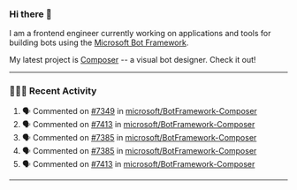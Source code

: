 ### Hi there 👋

I am a frontend engineer currently working on applications and tools for building bots using the [Microsoft Bot Framework](https://dev.botframework.com/).

My latest project is [Composer](https://github.com/microsoft/BotFramework-Composer) -- a visual bot designer. Check it out!

---

### 👨🏻‍💻 Recent Activity

<!--START_SECTION:activity-->
1. 🗣 Commented on [#7349](https://github.com/microsoft/BotFramework-Composer/issues/7349) in [microsoft/BotFramework-Composer](https://github.com/microsoft/BotFramework-Composer)
2. 🗣 Commented on [#7413](https://github.com/microsoft/BotFramework-Composer/issues/7413) in [microsoft/BotFramework-Composer](https://github.com/microsoft/BotFramework-Composer)
3. 🗣 Commented on [#7385](https://github.com/microsoft/BotFramework-Composer/issues/7385) in [microsoft/BotFramework-Composer](https://github.com/microsoft/BotFramework-Composer)
4. 🗣 Commented on [#7385](https://github.com/microsoft/BotFramework-Composer/issues/7385) in [microsoft/BotFramework-Composer](https://github.com/microsoft/BotFramework-Composer)
5. 🗣 Commented on [#7413](https://github.com/microsoft/BotFramework-Composer/issues/7413) in [microsoft/BotFramework-Composer](https://github.com/microsoft/BotFramework-Composer)
<!--END_SECTION:activity-->

---

<!--
**a-b-r-o-w-n/a-b-r-o-w-n** is a ✨ _special_ ✨ repository because its `README.md` (this file) appears on your GitHub profile.

Here are some ideas to get you started:

- 🔭 I’m currently working on ...
- 🌱 I’m currently learning ...
- 👯 I’m looking to collaborate on ...
- 🤔 I’m looking for help with ...
- 💬 Ask me about ...
- 📫 How to reach me: ...
- 😄 Pronouns: ...
- ⚡ Fun fact: ...
-->
